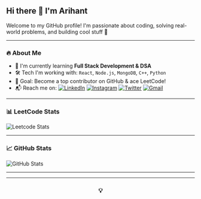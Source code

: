 ## Hi there 👋 I'm Arihant

Welcome to my GitHub profile! I'm passionate about coding, solving real-world problems, and building cool stuff 🚀

---

### 🔥 About Me
- 🧠 I'm currently learning **Full Stack Development & DSA**
- 🛠️ Tech I'm working with: `React`, `Node.js`, `MongoDB`, `C++`, `Python`
- 🎯 Goal: Become a top contributor on GitHub & ace LeetCode!
- 📬 Reach me on:
  [![LinkedIn](https://img.shields.io/badge/-LinkedIn-blue?logo=linkedin&style=flat-square)](https://www.linkedin.com/in/arihant-bhansali2312/)
  [![Instagram](https://img.shields.io/badge/-Instagram-E4405F?logo=instagram&style=flat-square)](https://instagram.com/arihant_bhansaliofficial/)
  [![Twitter](https://img.shields.io/badge/-Twitter-1DA1F2?logo=twitter&style=flat-square)](https://twitter.com/ArihantJain0101)
  [![Gmail](https://img.shields.io/badge/Gmail-D14836?style=flat-square&logo=gmail&logoColor=white)](mailto:arihantsbhansali2312@gmail.com)

---

### 📊 LeetCode Stats


![Leetcode Stats](https://leetcard.jacoblin.cool/ArihantBhansali?ext=heatmap)


---

### 📈 GitHub Stats
![GitHub Stats](https://github-readme-stats.vercel.app/api?username=Arihant2312&show_icons=true&theme=radical)


<div align="center">



---




---

### 💡

